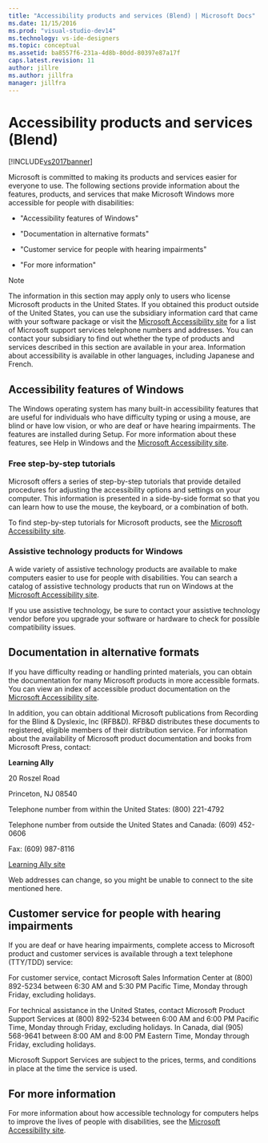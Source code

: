 ```yaml
---
title: "Accessibility products and services (Blend) | Microsoft Docs"
ms.date: 11/15/2016
ms.prod: "visual-studio-dev14"
ms.technology: vs-ide-designers
ms.topic: conceptual
ms.assetid: ba8557f6-231a-4d8b-80dd-80397e87a17f
caps.latest.revision: 11
author: jillre
ms.author: jillfra
manager: jillfra
---
```

# Accessibility products and services (Blend)
[!INCLUDE[vs2017banner](../includes/vs2017banner.md)]

Microsoft is committed to making its products and services easier for everyone to use. The following sections provide information about the features, products, and services that make Microsoft Windows more accessible for people with disabilities:

- "Accessibility features of Windows"

- "Documentation in alternative formats"

- "Customer service for people with hearing impairments"

- "For more information"

> [!NOTE]
> The information in this section may apply only to users who license Microsoft products in the United States. If you obtained this product outside of the United States, you can use the subsidiary information card that came with your software package or visit the [Microsoft Accessibility site](http://go.microsoft.com/fwlink/?LinkID=75069) for a list of Microsoft support services telephone numbers and addresses. You can contact your subsidiary to find out whether the type of products and services described in this section are available in your area. Information about accessibility is available in other languages, including Japanese and French.

## Accessibility features of Windows
 The Windows operating system has many built-in accessibility features that are useful for individuals who have difficulty typing or using a mouse, are blind or have low vision, or who are deaf or have hearing impairments. The features are installed during Setup. For more information about these features, see Help in Windows and the [Microsoft Accessibility site](http://go.microsoft.com/fwlink/?LinkID=75069).

### Free step-by-step tutorials
 Microsoft offers a series of step-by-step tutorials that provide detailed procedures for adjusting the accessibility options and settings on your computer. This information is presented in a side-by-side format so that you can learn how to use the mouse, the keyboard, or a combination of both.

 To find step-by-step tutorials for Microsoft products, see the [Microsoft Accessibility site](http://go.microsoft.com/fwlink/?LinkID=75069).

### Assistive technology products for Windows
 A wide variety of assistive technology products are available to make computers easier to use for people with disabilities. You can search a catalog of assistive technology products that run on Windows at the [Microsoft Accessibility site](http://go.microsoft.com/fwlink/?LinkID=75069).

 If you use assistive technology, be sure to contact your assistive technology vendor before you upgrade your software or hardware to check for possible compatibility issues.

## Documentation in alternative formats
 If you have difficulty reading or handling printed materials, you can obtain the documentation for many Microsoft products in more accessible formats. You can view an index of accessible product documentation on the [Microsoft Accessibility site](http://go.microsoft.com/fwlink/?LinkID=75069).

 In addition, you can obtain additional Microsoft publications from Recording for the Blind & Dyslexic, Inc (RFB&D). RFB&D distributes these documents to registered, eligible members of their distribution service. For information about the availability of Microsoft product documentation and books from Microsoft Press, contact:

 **Learning Ally**

 20 Roszel Road

 Princeton, NJ 08540

 Telephone number from within the United States: (800) 221-4792

 Telephone number from outside the United States and Canada: (609) 452-0606

 Fax: (609) 987-8116

 [Learning Ally site](http://go.microsoft.com/fwlink/?LinkId=111110)

 Web addresses can change, so you might be unable to connect to the site mentioned here.

## Customer service for people with hearing impairments
 If you are deaf or have hearing impairments, complete access to Microsoft product and customer services is available through a text telephone (TTY/TDD) service:

 For customer service, contact Microsoft Sales Information Center at (800) 892-5234 between 6:30 AM and 5:30 PM Pacific Time, Monday through Friday, excluding holidays.

 For technical assistance in the United States, contact Microsoft Product Support Services at (800) 892-5234 between 6:00 AM and 6:00 PM Pacific Time, Monday through Friday, excluding holidays. In Canada, dial (905) 568-9641 between 8:00 AM and 8:00 PM Eastern Time, Monday through Friday, excluding holidays.

 Microsoft Support Services are subject to the prices, terms, and conditions in place at the time the service is used.

## For more information
 For more information about how accessible technology for computers helps to improve the lives of people with disabilities, see the [Microsoft Accessibility site](http://go.microsoft.com/fwlink/?LinkID=75069).
